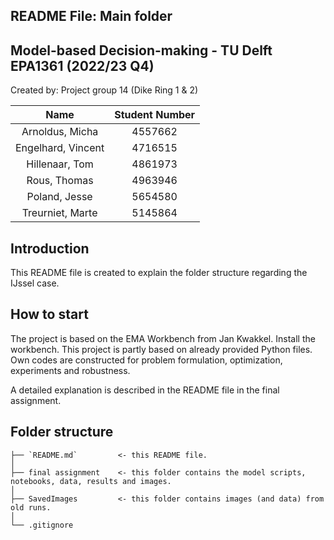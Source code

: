 ## README File: Main folder

## Model-based Decision-making - TU Delft EPA1361 (2022/23 Q4)

Created by: Project group 14 (Dike Ring 1 & 2)


|        Name        | Student Number |
|:------------------:|:--------------:|
|  Arnoldus, Micha   |    4557662     |
| Engelhard, Vincent |    4716515     |
|   Hillenaar, Tom   |    4861973     |
|    Rous, Thomas    |    4963946     |
|   Poland, Jesse    |    5654580     |
|  Treurniet, Marte  |    5145864     |


## Introduction
This README file is created to explain the folder structure regarding the IJssel case.

## How to start
The project is based on the EMA Workbench from Jan Kwakkel. Install the workbench.
This project is partly based on already provided Python files.
Own codes are constructed for problem formulation, optimization, experiments and robustness.

A detailed explanation is described in the README file in the final assignment.

## Folder structure

```
├── `README.md`         <- this README file.
│
├── final assignment    <- this folder contains the model scripts, notebooks, data, results and images.
│
├── SavedImages         <- this folder contains images (and data) from old runs.
│
└── .gitignore
```

